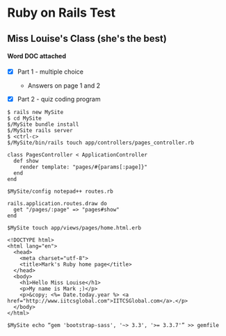 # Ruby on Rails Test
## Miss Louise's Class (she's the best)



#### Word DOC attached

- [x] Part 1 - multiple choice
  * Answers on page 1 and 2

- [x] Part 2 - quiz coding program
```
$ rails new MySite
$ cd MySite
$/MySite bundle install
$/MySite rails server
$ <ctrl-c>
$/MySite/bin/rails touch app/controllers/pages_controller.rb

class PagesController < ApplicationController
  def show
    render template: "pages/#{params[:page]}"
  end
end

$MySite/config notepad++ routes.rb

rails.application.routes.draw do
  get "/pages/:page" => "pages#show"
end
 
$MySite touch app/views/pages/home.html.erb

<!DOCTYPE html>
<html lang="en">
  <head>
    <meta charset="utf-8">
    <title>Mark's Ruby home page</title>
  </head>
  <body>
    <h1>Hello Miss Louise</h1>
    <p>My name is Mark ;)</p>
    <p>&copy; <%= Date.today.year %> <a href="http://www.iitcsglobal.com">IITCSGlobal.com</a>.</p>
  </body>
</html>
 
$MySite echo “gem 'bootstrap-sass', '~> 3.3', '>= 3.3.7'” >> gemfile
```
